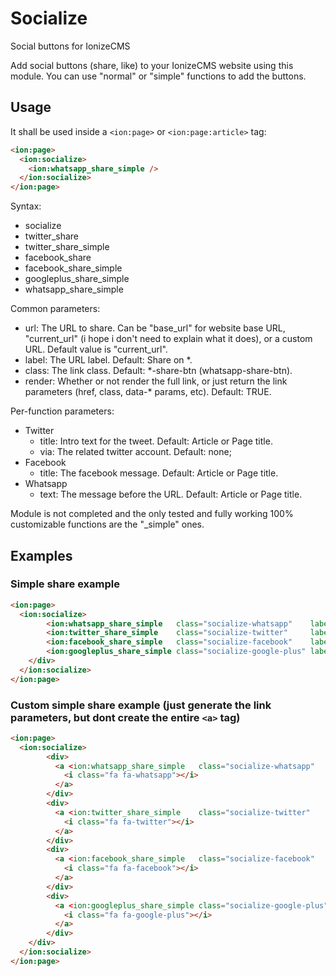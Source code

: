 # Socialize
Social buttons for IonizeCMS

Add social buttons (share, like) to your IonizeCMS website using this module. You can use "normal" or "simple" functions to add the buttons.

## Usage
It shall be used inside a ```<ion:page>``` or ```<ion:page:article>``` tag:

```html
<ion:page>
  <ion:socialize>
  	<ion:whatsapp_share_simple />
  </ion:socialize>
</ion:page>
```

Syntax:

 * socialize
  * twitter_share
  * twitter_share_simple
  * facebook_share
  * facebook_share_simple
  * googleplus_share_simple
  * whatsapp_share_simple

Common parameters:
  * url: The URL to share. Can be "base_url" for website base URL, "current_url" (i hope i don't need to explain what it does), or a custom URL. Default value is "current_url".
  * label: The URL label.  Default: Share on *.
  * class: The link class. Default: *-share-btn (whatsapp-share-btn).
  * render: Whether or not render the full link, or just return the link parameters (href, class, data-* params, etc). Default: TRUE.
  
Per-function parameters:
  * Twitter
    * title: Intro text for the tweet. Default: Article or Page title.
    * via: The related twitter account. Default: none;
  * Facebook
    * title: The facebook message. Default: Article or Page title.
  * Whatsapp
    * text: The message before the URL. Default: Article or Page title.

Module is not completed and the only tested and fully working 100% customizable functions are the "_simple" ones.

## Examples

### Simple share example
```html
<ion:page>
  <ion:socialize>
	  	<ion:whatsapp_share_simple   class="socialize-whatsapp"    label="" />
  		<ion:twitter_share_simple    class="socialize-twitter"     label="" via=""/>
  		<ion:facebook_share_simple   class="socialize-facebook"    label="" />
  		<ion:googleplus_share_simple class="socialize-google-plus" label="" />
  	</div>
  </ion:socialize>
</ion:page>
```

### Custom simple share example (just generate the link parameters, but dont create the entire ```<a>``` tag)
```html
<ion:page>
  <ion:socialize>
	  	<div>
	  	  <a <ion:whatsapp_share_simple   class="socialize-whatsapp"    label="" render="false" />>
	  	    <i class="fa fa-whatsapp"></i>
	  	  </a>
	  	</div>
  		<div>
  		  <a <ion:twitter_share_simple    class="socialize-twitter"     label="" render="false" via=""/>>
  		    <i class="fa fa-twitter"></i>
  		  </a>
  		</div>
  		<div>
  		  <a <ion:facebook_share_simple   class="socialize-facebook"    label="" render="false" />>
  		    <i class="fa fa-facebook"></i>
  		  </a>
  		</div>
  		<div>
  		  <a <ion:googleplus_share_simple class="socialize-google-plus" label="" render="false" />>
  		    <i class="fa fa-google-plus"></i>
  		  </a>
  		</div>
  	</div>
  </ion:socialize>
</ion:page>
```
